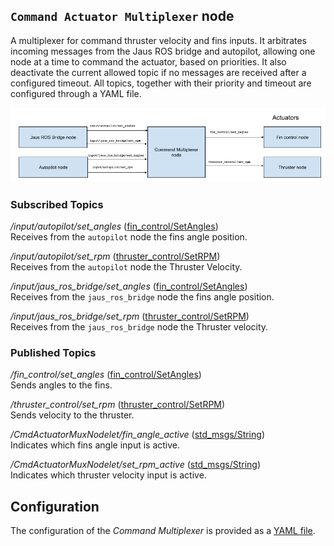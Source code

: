 ## `Command Actuator Multiplexer` node
A multiplexer for command thruster velocity and fins inputs. It arbitrates incoming messages from the Jaus ROS bridge and autopilot, allowing one node at a time to command the actuator, based on priorities.
It also deactivate the current allowed topic if no messages are received after a configured timeout. All topics, together with their priority and timeout are configured through a YAML file.

![cmd mux diagram](doc/cmd_multiplexer_diagram.png "Diagram")

### Subscribed Topics

*/input/autopilot/set_angles* ([fin_control/SetAngles](../fin_control/msg/SetAngles.msg))  
Receives from the `autopilot` node the fins angle position.

*/input/autopilot/set_rpm* ([thruster_control/SetRPM](../thruster_control/msg/SetRPM.msg))  
Receives from the `autopilot` node the Thruster Velocity.

*/input/jaus_ros_bridge/set_angles* ([fin_control/SetAngles](../fin_control/msg/SetAngles.msg))  
Receives from the `jaus_ros_bridge` node the fins angle position.

*/input/jaus_ros_bridge/set_rpm* ([thruster_control/SetRPM](../thruster_control/msg/SetRPM.msg))  
Receives from the `jaus_ros_bridge` node the Thruster velocity.


### Published Topics

*/fin_control/set_angles* ([fin_control/SetAngles](../fin_control/msg/SetAngles.msg))  
Sends angles to the fins.

*/thruster_control/set_rpm* ([thruster_control/SetRPM](../thruster_control/msg/SetRPM.msg))  
Sends velocity to the thruster.  

*/CmdActuatorMuxNodelet/fin_angle_active* ([std_msgs/String](https://docs.ros.org/en/api/std_msgs/html/msg/String.html))  
Indicates which fins angle input is active.

*/CmdActuatorMuxNodelet/set_rpm_active*  ([std_msgs/String](https://docs.ros.org/en/api/std_msgs/html/msg/String.html))  
Indicates which thruster velocity input is active.

## Configuration
The configuration of the _Command Multiplexer_ is provided as a [YAML file](param/actuator_mux.yaml).
